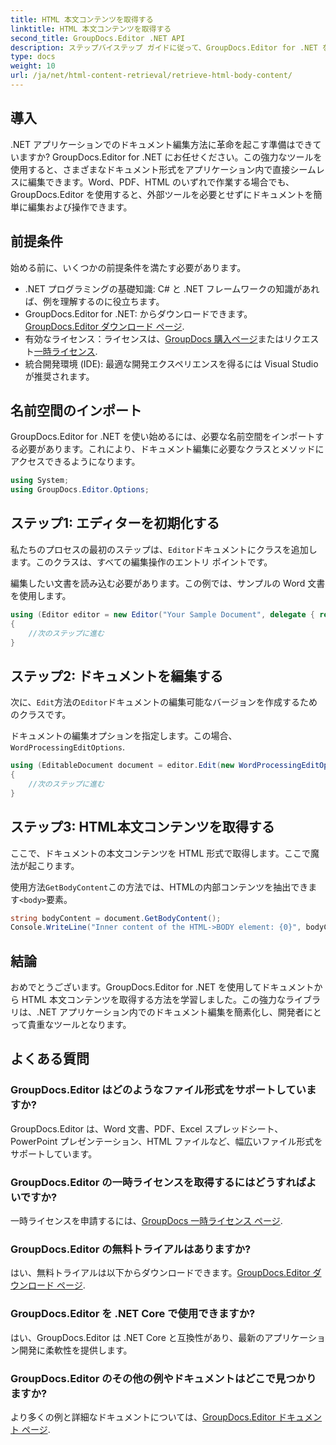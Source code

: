 ```yaml
---
title: HTML 本文コンテンツを取得する
linktitle: HTML 本文コンテンツを取得する
second_title: GroupDocs.Editor .NET API
description: ステップバイステップ ガイドに従って、GroupDocs.Editor for .NET を使用して HTML 本文コンテンツを取得します。.NET アプリケーションを簡単に強化できます。
type: docs
weight: 10
url: /ja/net/html-content-retrieval/retrieve-html-body-content/
---
```

## 導入
.NET アプリケーションでのドキュメント編集方法に革命を起こす準備はできていますか? GroupDocs.Editor for .NET にお任せください。この強力なツールを使用すると、さまざまなドキュメント形式をアプリケーション内で直接シームレスに編集できます。Word、PDF、HTML のいずれで作業する場合でも、GroupDocs.Editor を使用すると、外部ツールを必要とせずにドキュメントを簡単に編集および操作できます。
## 前提条件
始める前に、いくつかの前提条件を満たす必要があります。
- .NET プログラミングの基礎知識: C# と .NET フレームワークの知識があれば、例を理解するのに役立ちます。
-  GroupDocs.Editor for .NET: からダウンロードできます。[GroupDocs.Editor ダウンロード ページ](https://releases.groupdocs.com/editor/net/).
- 有効なライセンス：ライセンスは、[GroupDocs 購入ページ](https://purchase.groupdocs.com/buy)またはリクエスト[一時ライセンス](https://purchase.groupdocs.com/temporary-license/).
- 統合開発環境 (IDE): 最適な開発エクスペリエンスを得るには Visual Studio が推奨されます。
## 名前空間のインポート
GroupDocs.Editor for .NET を使い始めるには、必要な名前空間をインポートする必要があります。これにより、ドキュメント編集に必要なクラスとメソッドにアクセスできるようになります。
```csharp
using System;
using GroupDocs.Editor.Options;
```
## ステップ1: エディターを初期化する
私たちのプロセスの最初のステップは、`Editor`ドキュメントにクラスを追加します。このクラスは、すべての編集操作のエントリ ポイントです。

編集したい文書を読み込む必要があります。この例では、サンプルの Word 文書を使用します。
```csharp
using (Editor editor = new Editor("Your Sample Document", delegate { return new WordProcessingLoadOptions(); }))
{
    //次のステップに進む
}
```
## ステップ2: ドキュメントを編集する
次に、`Edit`方法の`Editor`ドキュメントの編集可能なバージョンを作成するためのクラスです。

ドキュメントの編集オプションを指定します。この場合、`WordProcessingEditOptions`.
```csharp
using (EditableDocument document = editor.Edit(new WordProcessingEditOptions()))
{
    //次のステップに進む
}
```
## ステップ3: HTML本文コンテンツを取得する
ここで、ドキュメントの本文コンテンツを HTML 形式で取得します。ここで魔法が起こります。

使用方法`GetBodyContent`この方法では、HTMLの内部コンテンツを抽出できます`<body>`要素。
```csharp
string bodyContent = document.GetBodyContent();
Console.WriteLine("Inner content of the HTML->BODY element: {0}", bodyContent);
```

## 結論
おめでとうございます。GroupDocs.Editor for .NET を使用してドキュメントから HTML 本文コンテンツを取得する方法を学習しました。この強力なライブラリは、.NET アプリケーション内でのドキュメント編集を簡素化し、開発者にとって貴重なツールとなります。
## よくある質問
### GroupDocs.Editor はどのようなファイル形式をサポートしていますか?
GroupDocs.Editor は、Word 文書、PDF、Excel スプレッドシート、PowerPoint プレゼンテーション、HTML ファイルなど、幅広いファイル形式をサポートしています。
### GroupDocs.Editor の一時ライセンスを取得するにはどうすればよいですか?
一時ライセンスを申請するには、[GroupDocs 一時ライセンス ページ](https://purchase.groupdocs.com/temporary-license/).
### GroupDocs.Editor の無料トライアルはありますか?
はい、無料トライアルは以下からダウンロードできます。[GroupDocs.Editor ダウンロード ページ](https://releases.groupdocs.com/).
### GroupDocs.Editor を .NET Core で使用できますか?
はい、GroupDocs.Editor は .NET Core と互換性があり、最新のアプリケーション開発に柔軟性を提供します。
### GroupDocs.Editor のその他の例やドキュメントはどこで見つかりますか?
より多くの例と詳細なドキュメントについては、[GroupDocs.Editor ドキュメント ページ](https://reference.groupdocs.com/editor/net/).